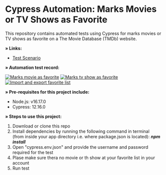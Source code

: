 # Cypress Automation: Marks Movies or TV Shows as Favorite

This repository contains automated tests using Cypress for marks movies or TV shows as favorite on a The Movie Database (TMDb) website.

<B>» Links:</B>

- [Test Scenario](<test-scenario.md> "Test Scenario") 

<B>» Automation test record:</B>

[![Marks movie as favorite](https://drive.google.com/file/d/1SDyC0MhuatwT5gGVpUXjV1vrjtUwtdhs/preview)](https://drive.google.com/file/d/14NfmSsReLyUN5IOWaHM4o6ml2zkwqCZX/view?usp=sharing)
[![Marks tv show as favorite](https://drive.google.com/file/d/1lbEnhdDYbPOpokBOYNylTPmpqj2sx5XO/view)](https://drive.google.com/file/d/1_YLlNCUzqXldm0UYi6RDweupvpE3rlzR/view?usp=sharing)
[![Import and export favorite list](https://drive.google.com/file/d/1yyIwJmiiL9iOWKqxQiV7jGDZ658QfeME/preview)](https://drive.google.com/file/d/1kgUaaLt_RhPT6EjXRsVZhSx5nKu9IP-x/view?usp=sharing)

<B>» Pre-requisites for this project include:</B>

- Node.js: v16.17.0
- Cypress: 12.16.0

<B>» Steps to use this project:</B>

1. Download or clone this repo
2. Install dependencies by running the following command in terminal (from inside your app directory i.e. where package.json is located): <I><B>npm install </I></B>
3. Open "cypress.env.json" and provide the username and password required for the test
4. Plase make sure thera no movie or th show at your favorite list in your account 
5. Run test